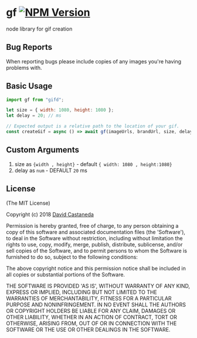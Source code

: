 # gf [![NPM Version](https://img.shields.io/npm/v/gm.svg?style=flat)](https://www.npmjs.org/package/gf)

node library for gif creation

## Bug Reports

When reporting bugs please include copies of any images you're having problems with.

## Basic Usage

```js
import gf from "gifd";

let size = { width: 1080, height: 1080 };
let delay = 20; // ms

// Expected output is a relative path to the location of your gif.
const createGif = async () => await gf(imageUrls, brandUrl, size, delay);
```

## Custom Arguments

1. size as `{width , height}` - default `{ width: 1080 , height:1080}`
2. delay as `num` - DEFAULT `20` ms

## License

(The MIT License)

Copyright (c) 2018 [David Castaneda](dcast188@fiu.com)

Permission is hereby granted, free of charge, to any person obtaining
a copy of this software and associated documentation files (the
'Software'), to deal in the Software without restriction, including
without limitation the rights to use, copy, modify, merge, publish,
distribute, sublicense, and/or sell copies of the Software, and to
permit persons to whom the Software is furnished to do so, subject to
the following conditions:

The above copyright notice and this permission notice shall be
included in all copies or substantial portions of the Software.

THE SOFTWARE IS PROVIDED 'AS IS', WITHOUT WARRANTY OF ANY KIND,
EXPRESS OR IMPLIED, INCLUDING BUT NOT LIMITED TO THE WARRANTIES OF
MERCHANTABILITY, FITNESS FOR A PARTICULAR PURPOSE AND NONINFRINGEMENT.
IN NO EVENT SHALL THE AUTHORS OR COPYRIGHT HOLDERS BE LIABLE FOR ANY
CLAIM, DAMAGES OR OTHER LIABILITY, WHETHER IN AN ACTION OF CONTRACT,
TORT OR OTHERWISE, ARISING FROM, OUT OF OR IN CONNECTION WITH THE
SOFTWARE OR THE USE OR OTHER DEALINGS IN THE SOFTWARE.
